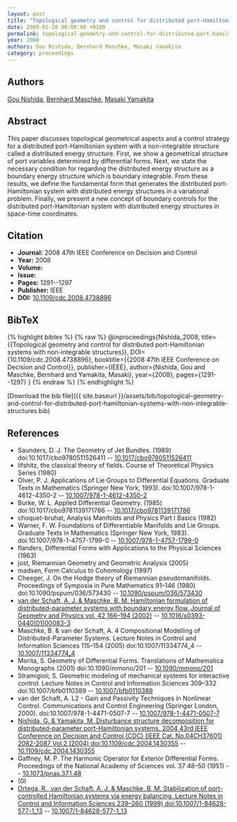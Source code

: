 ```yaml
---
layout: post
title: "Topological geometry and control for distributed port-Hamiltonian systems with non-integrable structures"
date: 2009-01-20 00:00:00 +0100
permalink: topological-geometry-and-control-for-distributed-port-hamiltonian-systems-with-non-integrable-structures
year: 2008
authors: Gou Nishida, Bernhard Maschke, Masaki Yamakita
category: proceedings
---
```

 
## Authors
[Gou Nishida](authors/gou-nishida), [Bernhard Maschke](authors/bernhard-maschke), [Masaki Yamakita](authors/masaki-yamakita)
 
## Abstract
This paper discusses topological geometrical aspects and a control strategy for a distributed port-Hamiltonian system with a non-integrable structure called a distributed energy structure. First, we show a geometrical structure of port variables determined by differential forms. Next, we state the necessary condition for regarding the distributed energy structure as a boundary energy structure which is boundary integrable. From these results, we define the fundamental form that generates the distributed port-Hamiltonian system with distributed energy structures in a variational problem. Finally, we present a new concept of boundary controls for the distributed port-Hamiltonian system with distributed energy structures in space-time coordinates.
 
## Citation
- **Journal:** 2008 47th IEEE Conference on Decision and Control
- **Year:** 2008
- **Volume:** 
- **Issue:** 
- **Pages:** 1291--1297
- **Publisher:** IEEE
- **DOI:** [10.1109/cdc.2008.4738896](https://doi.org/10.1109/cdc.2008.4738896)
 
## BibTeX
{% highlight bibtex %}
{% raw %}
@inproceedings{Nishida_2008,
  title={{Topological geometry and control for distributed port-Hamiltonian systems with non-integrable structures}},
  DOI={10.1109/cdc.2008.4738896},
  booktitle={{2008 47th IEEE Conference on Decision and Control}},
  publisher={IEEE},
  author={Nishida, Gou and Maschke, Bernhard and Yamakita, Masaki},
  year={2008},
  pages={1291--1297}
}
{% endraw %}
{% endhighlight %}
 
[Download the bib file]({{ site.baseurl }}/assets/bib/topological-geometry-and-control-for-distributed-port-hamiltonian-systems-with-non-integrable-structures.bib)
 
## References
- Saunders, D. J. The Geometry of Jet Bundles. (1989) doi:10.1017/cbo9780511526411 -- [10.1017/cbo9780511526411](https://doi.org/10.1017/cbo9780511526411)
- lifshitz, the classical theory of fields. Course of Theoretical Physics Series (1980)
- Olver, P. J. Applications of Lie Groups to Differential Equations. Graduate Texts in Mathematics (Springer New York, 1993). doi:10.1007/978-1-4612-4350-2 -- [10.1007/978-1-4612-4350-2](https://doi.org/10.1007/978-1-4612-4350-2)
- Burke, W. L. Applied Differential Geometry. (1985) doi:10.1017/cbo9781139171786 -- [10.1017/cbo9781139171786](https://doi.org/10.1017/cbo9781139171786)
- choquet-bruhat, Analysis Manifolds and Physics Part I Basics (1982)
- Warner, F. W. Foundations of Differentiable Manifolds and Lie Groups. Graduate Texts in Mathematics (Springer New York, 1983). doi:10.1007/978-1-4757-1799-0 -- [10.1007/978-1-4757-1799-0](https://doi.org/10.1007/978-1-4757-1799-0)
- flanders, Differential Forms with Applications to the Physical Sciences (1963)
- jost, Riemannian Geometry and Geometric Analysis (2005)
- madsen, Form Calculus to Cohomology (1997)
- Cheeger, J. On the Hodge theory of Riemannian pseudomanifolds. Proceedings of Symposia in Pure Mathematics 91–146 (1980) doi:10.1090/pspum/036/573430 -- [10.1090/pspum/036/573430](https://doi.org/10.1090/pspum/036/573430)
- [van der Schaft, A. J. & Maschke, B. M. Hamiltonian formulation of distributed-parameter systems with boundary energy flow. Journal of Geometry and Physics vol. 42 166–194 (2002)](hamiltonian-formulation-of-distributed-parameter-systems-with-boundary-energy-flow) -- [10.1016/s0393-0440(01)00083-3](https://doi.org/10.1016/s0393-0440(01)00083-3)
- Maschke, B. & van der Schaft, A. 4 Compositional Modelling of Distributed-Parameter Systems. Lecture Notes in Control and Information Sciences 115–154 (2005) doi:10.1007/11334774_4 -- [10.1007/11334774_4](https://doi.org/10.1007/11334774_4)
- Morita, S. Geometry of Differential Forms. Translations of Mathematica                        Monographs (2001) doi:10.1090/mmono/201 -- [10.1090/mmono/201](https://doi.org/10.1090/mmono/201)
- Stramigioli, S. Geometric modeling of mechanical systems for interactive control. Lecture Notes in Control and Information Sciences 309–332 doi:10.1007/bfb0110389 -- [10.1007/bfb0110389](https://doi.org/10.1007/bfb0110389)
- van der Schaft, A. L2 - Gain and Passivity Techniques in Nonlinear Control. Communications and Control Engineering (Springer London, 2000). doi:10.1007/978-1-4471-0507-7 -- [10.1007/978-1-4471-0507-7](https://doi.org/10.1007/978-1-4471-0507-7)
- [Nishida, G. & Yamakita, M. Disturbance structure decomposition for distributed-parameter port-Hamiltonian systems. 2004 43rd IEEE Conference on Decision and Control (CDC) (IEEE Cat. No.04CH37601) 2082-2087 Vol.2 (2004) doi:10.1109/cdc.2004.1430355](disturbance-structure-decomposition-for-distributed-parameter-port-hamiltonian-systems) -- [10.1109/cdc.2004.1430355](https://doi.org/10.1109/cdc.2004.1430355)
- Gaffney, M. P. The Harmonic Operator for Exterior Differential Forms. Proceedings of the National Academy of Sciences vol. 37 48–50 (1951) -- [10.1073/pnas.37.1.48](https://doi.org/10.1073/pnas.37.1.48)
- (0)
- [Ortega, R., van der Schaft, A. J. & Maschke, B. M. Stabilization of port-controlled Hamiltonian systems via energy balancing. Lecture Notes in Control and Information Sciences 239–260 (1999) doi:10.1007/1-84628-577-1_13](stabilization-of-port-controlled-hamiltonian-systems-via-energy-balancing) -- [10.1007/1-84628-577-1_13](https://doi.org/10.1007/1-84628-577-1_13)

